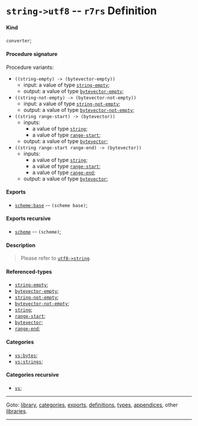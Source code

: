 

<a id='definition__r7rs__string-_3e_utf8'></a>

# `string->utf8` -- `r7rs` Definition


<a id='definition__r7rs__string-_3e_utf8__kind'></a>

#### Kind

`converter`;


<a id='definition__r7rs__string-_3e_utf8__procedure-signature'></a>

#### Procedure signature

Procedure variants:
 * `((string-empty) -> (bytevector-empty))`
   * input: a value of type [`string-empty`](../../r7rs/types/string-empty.md#type__r7rs__string-empty);
   * output: a value of type [`bytevector-empty`](../../r7rs/types/bytevector-empty.md#type__r7rs__bytevector-empty);
 * `((string-not-empty) -> (bytevector-not-empty))`
   * input: a value of type [`string-not-empty`](../../r7rs/types/string-not-empty.md#type__r7rs__string-not-empty);
   * output: a value of type [`bytevector-not-empty`](../../r7rs/types/bytevector-not-empty.md#type__r7rs__bytevector-not-empty);
 * `((string range-start) -> (bytevector))`
   * inputs:
     * a value of type [`string`](../../r7rs/types/string.md#type__r7rs__string);
     * a value of type [`range-start`](../../r7rs/types/range-start.md#type__r7rs__range-start);
   * output: a value of type [`bytevector`](../../r7rs/types/bytevector.md#type__r7rs__bytevector);
 * `((string range-start range-end) -> (bytevector))`
   * inputs:
     * a value of type [`string`](../../r7rs/types/string.md#type__r7rs__string);
     * a value of type [`range-start`](../../r7rs/types/range-start.md#type__r7rs__range-start);
     * a value of type [`range-end`](../../r7rs/types/range-end.md#type__r7rs__range-end);
   * output: a value of type [`bytevector`](../../r7rs/types/bytevector.md#type__r7rs__bytevector);


<a id='definition__r7rs__string-_3e_utf8__exports'></a>

#### Exports

 * [`scheme:base`](../../r7rs/exports/scheme_3a_base.md#export__r7rs__scheme_3a_base) -- `(scheme base)`;


<a id='definition__r7rs__string-_3e_utf8__exports-recursive'></a>

#### Exports recursive

 * [`scheme`](../../r7rs/exports/scheme.md#export__r7rs__scheme) -- `(scheme)`;


<a id='definition__r7rs__string-_3e_utf8__description'></a>

#### Description

> Please refer to [`utf8->string`](../../r7rs/definitions/utf8-_3e_string.md#definition__r7rs__utf8-_3e_string).


<a id='definition__r7rs__string-_3e_utf8__referenced-types'></a>

#### Referenced-types

 * [`string-empty`](../../r7rs/types/string-empty.md#type__r7rs__string-empty);
 * [`bytevector-empty`](../../r7rs/types/bytevector-empty.md#type__r7rs__bytevector-empty);
 * [`string-not-empty`](../../r7rs/types/string-not-empty.md#type__r7rs__string-not-empty);
 * [`bytevector-not-empty`](../../r7rs/types/bytevector-not-empty.md#type__r7rs__bytevector-not-empty);
 * [`string`](../../r7rs/types/string.md#type__r7rs__string);
 * [`range-start`](../../r7rs/types/range-start.md#type__r7rs__range-start);
 * [`bytevector`](../../r7rs/types/bytevector.md#type__r7rs__bytevector);
 * [`range-end`](../../r7rs/types/range-end.md#type__r7rs__range-end);


<a id='definition__r7rs__string-_3e_utf8__categories'></a>

#### Categories

 * [`vs:bytes`](../../r7rs/categories/vs_3a_bytes.md#category__r7rs__vs_3a_bytes);
 * [`vs:strings`](../../r7rs/categories/vs_3a_strings.md#category__r7rs__vs_3a_strings);


<a id='definition__r7rs__string-_3e_utf8__categories-recursive'></a>

#### Categories recursive

 * [`vs`](../../r7rs/categories/vs.md#category__r7rs__vs);

----

Goto: [library](../../r7rs/_index.md#library__r7rs), [categories](../../r7rs/categories/_index.md#toc__r7rs__categories), [exports](../../r7rs/exports/_index.md#toc__r7rs__exports), [definitions](../../r7rs/definitions/_index.md#toc__r7rs__definitions), [types](../../r7rs/types/_index.md#toc__r7rs__types), [appendices](../../r7rs/appendices/_index.md#toc__r7rs__appendices), other [libraries](../../_libraries.md#toc__libraries).

----

